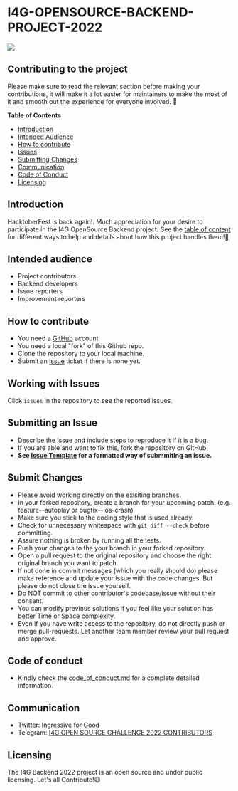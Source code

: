 # I4G-OPENSOURCE-BACKEND-PROJECT-2022

<img src="./images/I4G-OPENSOURCE-IMAGE.jpg">

## Contributing to the project

Please make sure to read the relevant section before making your contributions, it will make it a lot easier for maintainers to make the most of it and smooth out the experience for everyone involved. 🚀

**Table of Contents**

-   [Introduction](#introduction)
-   [Intended Audience](#intended-audience)
-   [How to contribute](#how-to-contribute)
-   [Issues](#working-with-issues)
-   [Submitting Changes](#submit-changes)
-   [Communication](#communication)
-   [Code of Conduct](#code-of-conduct)
-   [Licensing](#licensing)

## Introduction

HacktoberFest is back again!. Much appreciation for your desire to participate in the I4G OpenSource Backend project. See the [table of content](#contributing-to-the-project) for different ways to help and details about how this project handles them!📝

## Intended audience

-   Project contributors
-   Backend developers
-   Issue reporters
-   Improvement reporters

## How to contribute

-   You need a [GitHub](https://www.github.com) account
-   You need a local "fork" of this Github repo.
-   Clone the repository to your local machine.
-   Submit an [issue](https://github.com/Ingressive-for-Good/I4G-OPENSOURCE-BACKEND-PROJECT-2022/issues) ticket if there is none yet.

## Working with Issues

Click `issues` in the repository to see the reported issues.

## Submitting an Issue

-   Describe the issue and include steps to reproduce it if it is a bug.
-   If you are able and want to fix this, fork the repository on GitHub
-   **See [Issue Template](./issue_template.md) for a formatted way of submmiting an issue.**

## Submit Changes

-   Please avoid working directly on the exisiting branches.
-   In your forked repository, create a branch for your upcoming patch. (e.g. feature--autoplay or bugfix--ios-crash)
-   Make sure you stick to the coding style that is used already.
-   Check for unnecessary whitespace with `git diff --check` before committing.
-   Assure nothing is broken by running all the tests.
-   Push your changes to the your branch in your forked repository.
-   Open a pull request to the original repository and choose the right original branch you want to patch.
-   If not done in commit messages (which you really should do) please make reference and update your issue with the code changes. But please do not close the issue yourself.
-   Do NOT commit to other contributor's codebase/issue without their consent.
-   You can modify previous solutions if you feel like your solution has better Time or Space complexity.
-   Even if you have write access to the repository, do not directly push or merge pull-requests. Let another team member review your pull request and approve.

## Code of conduct

-   Kindly check the [code_of_conduct.md](./code_of_conduct.md) for a complete detailed information.

## Communication

-   Twitter: [Ingressive for Good](https://twitter.com/Ingressive4Good)
-   Telegram: [I4G OPEN SOURCE CHALLENGE 2022 CONTRIBUTORS](https://t.me/+pL8u3OvU-ss3MTk0)

## Licensing

The I4G Backend 2022 project is an open source and under public licensing. Let's all Contribute!😃
